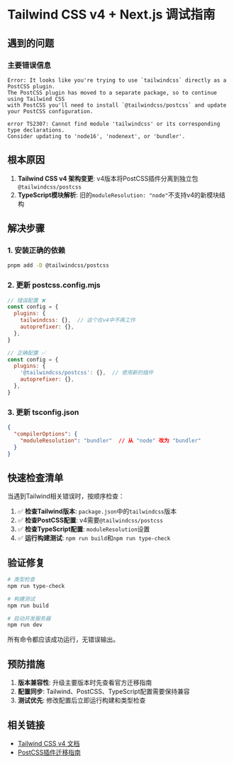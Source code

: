 # Tailwind CSS v4 + Next.js 调试指南

## 遇到的问题

### 主要错误信息
```
Error: It looks like you're trying to use `tailwindcss` directly as a PostCSS plugin. 
The PostCSS plugin has moved to a separate package, so to continue using Tailwind CSS 
with PostCSS you'll need to install `@tailwindcss/postcss` and update your PostCSS configuration.
```

```
error TS2307: Cannot find module 'tailwindcss' or its corresponding type declarations.
Consider updating to 'node16', 'nodenext', or 'bundler'.
```

## 根本原因

1. **Tailwind CSS v4 架构变更**: v4版本将PostCSS插件分离到独立包`@tailwindcss/postcss`
2. **TypeScript模块解析**: 旧的`moduleResolution: "node"`不支持v4的新模块结构

## 解决步骤

### 1. 安装正确的依赖
```bash
pnpm add -D @tailwindcss/postcss
```

### 2. 更新 postcss.config.mjs
```javascript
// 错误配置 ❌
const config = {
  plugins: {
    tailwindcss: {},  // 这个在v4中不再工作
    autoprefixer: {},
  },
}

// 正确配置 ✅
const config = {
  plugins: {
    '@tailwindcss/postcss': {},  // 使用新的插件
    autoprefixer: {},
  },
}
```

### 3. 更新 tsconfig.json
```json
{
  "compilerOptions": {
    "moduleResolution": "bundler"  // 从 "node" 改为 "bundler"
  }
}
```

## 快速检查清单

当遇到Tailwind相关错误时，按顺序检查：

1. ✅ **检查Tailwind版本**: `package.json`中的`tailwindcss`版本
2. ✅ **检查PostCSS配置**: v4需要`@tailwindcss/postcss`
3. ✅ **检查TypeScript配置**: `moduleResolution`设置
4. ✅ **运行构建测试**: `npm run build`和`npm run type-check`

## 验证修复

```bash
# 类型检查
npm run type-check

# 构建测试  
npm run build

# 启动开发服务器
npm run dev
```

所有命令都应该成功运行，无错误输出。

## 预防措施

1. **版本兼容性**: 升级主要版本时先查看官方迁移指南
2. **配置同步**: Tailwind、PostCSS、TypeScript配置需要保持兼容
3. **测试优先**: 修改配置后立即运行构建和类型检查

## 相关链接

- [Tailwind CSS v4 文档](https://tailwindcss.com/docs)
- [PostCSS插件迁移指南](https://tailwindcss.com/docs/upgrade-guide)